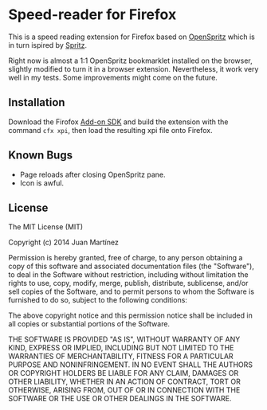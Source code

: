 # Speed-reader for Firefox
This is a speed reading extension for Firefox based on [OpenSpritz](https://github.com/Miserlou/OpenSpritz)
which is in turn ispired by [Spritz](http://www.spritzinc.com/).

Right now is almost a 1:1 OpenSpritz bookmarklet installed on the browser,
slightly modified to turn it in a browser extension. Nevertheless, it work
very well in my tests. Some improvements might come on the future.

## Installation
Download the Firofox [Add-on SDK](https://developer.mozilla.org/en-US/Add-ons/SDK/Tutorials/Installation)
and build the extension with the command `cfx xpi`, then load the resulting
xpi file onto Firefox.

## Known Bugs
* Page reloads after closing OpenSpritz pane.
* Icon is awful.

## License
The MIT License (MIT)

Copyright (c) 2014 Juan Martínez

Permission is hereby granted, free of charge, to any person obtaining a copy
of this software and associated documentation files (the "Software"), to deal
in the Software without restriction, including without limitation the rights
to use, copy, modify, merge, publish, distribute, sublicense, and/or sell
copies of the Software, and to permit persons to whom the Software is
furnished to do so, subject to the following conditions:

The above copyright notice and this permission notice shall be included in
all copies or substantial portions of the Software.

THE SOFTWARE IS PROVIDED "AS IS", WITHOUT WARRANTY OF ANY KIND, EXPRESS OR
IMPLIED, INCLUDING BUT NOT LIMITED TO THE WARRANTIES OF MERCHANTABILITY,
FITNESS FOR A PARTICULAR PURPOSE AND NONINFRINGEMENT. IN NO EVENT SHALL THE
AUTHORS OR COPYRIGHT HOLDERS BE LIABLE FOR ANY CLAIM, DAMAGES OR OTHER
LIABILITY, WHETHER IN AN ACTION OF CONTRACT, TORT OR OTHERWISE, ARISING FROM,
OUT OF OR IN CONNECTION WITH THE SOFTWARE OR THE USE OR OTHER DEALINGS IN
THE SOFTWARE.
